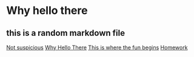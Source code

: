 # Why hello there

## this is a random markdown file

[Not suspicious](https://nowhere.org)
[Why Hello There](http://IHaveBeenExpectingYou.com)
[This is where the fun begins](ftp://legithostname)
[Homework](https://canvas.ucsd.edu)
